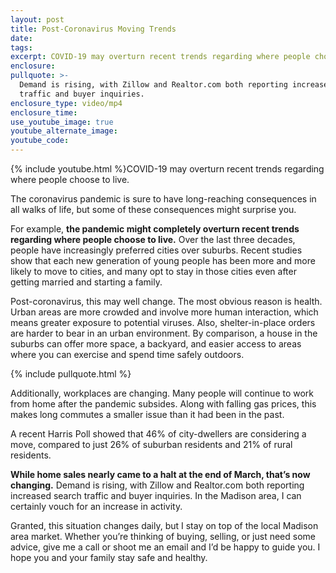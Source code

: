 ```yaml
---
layout: post
title: Post-Coronavirus Moving Trends
date:
tags:
excerpt: COVID-19 may overturn recent trends regarding where people choose to live.
enclosure:
pullquote: >-
  Demand is rising, with Zillow and Realtor.com both reporting increased search
  traffic and buyer inquiries.
enclosure_type: video/mp4
enclosure_time:
use_youtube_image: true
youtube_alternate_image:
youtube_code:
---
```


{% include youtube.html %}COVID-19 may overturn recent trends regarding where people choose to live.

The coronavirus pandemic is sure to have long-reaching consequences in all walks of life, but some of these consequences might surprise you.&nbsp;

For example, **the pandemic might completely overturn recent trends regarding where people choose to live.** Over the last three decades, people have increasingly preferred cities over suburbs. Recent studies show that each new generation of young people has been more and more likely to move to cities, and many opt to stay in those cities even after getting married and starting a family.&nbsp;

Post-coronavirus, this may well change. The most obvious reason is health. Urban areas are more crowded and involve more human interaction, which means greater exposure to potential viruses. Also, shelter-in-place orders are harder to bear in an urban environment. By comparison, a house in the suburbs can offer more space, a backyard, and easier access to areas where you can exercise and spend time safely outdoors.

{% include pullquote.html %}

Additionally, workplaces are changing. Many people will continue to work from home after the pandemic subsides. Along with falling gas prices, this makes long commutes a smaller issue than it had been in the past.&nbsp;

A recent Harris Poll showed that 46% of city-dwellers are considering a move, compared to just 26% of suburban residents and 21% of rural residents.&nbsp;

**While home sales nearly came to a halt at the end of March, that’s now changing.** Demand is rising, with Zillow and Realtor.com both reporting increased search traffic and buyer inquiries. In the Madison area, I can certainly vouch for an increase in activity.&nbsp;

Granted, this situation changes daily, but I stay on top of the local Madison area market. Whether you’re thinking of buying, selling, or just need some advice, give me a call or shoot me an email and I’d be happy to guide you. I hope you and your family stay safe and healthy.&nbsp;